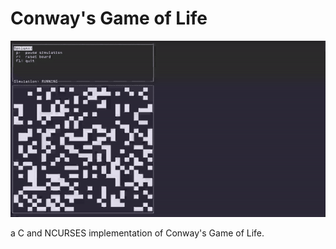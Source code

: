 # Conway's Game of Life

![cgol.gif](cgol.gif)

a C and NCURSES implementation of Conway's Game of Life.
